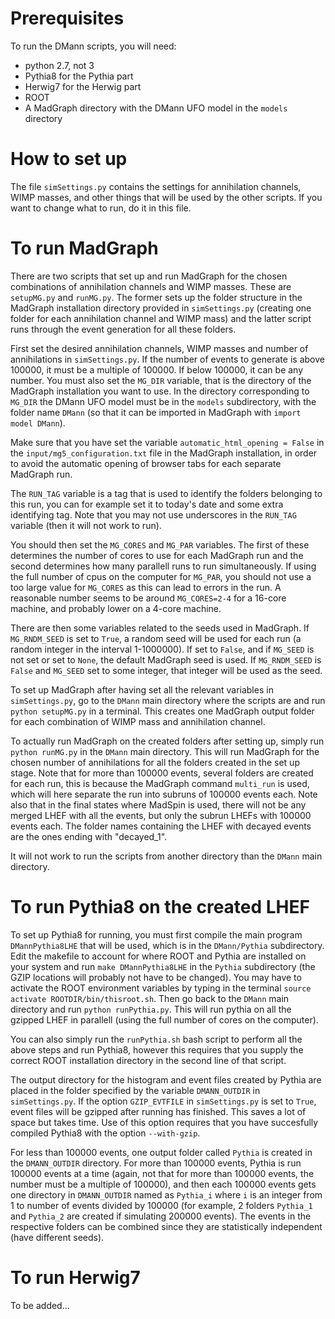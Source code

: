 # Prerequisites
To run the DMann scripts, you will need:
 * python 2.7, not 3
 * Pythia8 for the Pythia part
 * Herwig7 for the Herwig part
 * ROOT
 * A MadGraph directory with the DMann UFO model in the `models` directory

# How to set up
The file `simSettings.py` contains the settings for annihilation channels, WIMP masses, and other things that will be used by the other scripts. If you want to change what to run, do it in this file. 

# To run MadGraph
There are two scripts that set up and run MadGraph for the chosen combinations of annihilation channels and WIMP masses. These are `setupMG.py` and `runMG.py`. The former sets up the folder structure in the MadGraph installation directory provided in `simSettings.py` (creating one folder for each annihilation channel and WIMP mass) and the latter script runs through the event generation for all these folders.

First set the desired annihilation channels, WIMP masses and number of annihilations in `simSettings.py`. If the number of events to generate is above 100000, it must be a multiple of 100000. If below 100000, it can be any number. You must also set the `MG_DIR` variable, that is the directory of the MadGraph installation you want to use. In the directory corresponding to `MG_DIR` the DMann UFO model must be in the `models` subdirectory, with the folder name `DMann` (so that it can be imported in MadGraph with `import model DMann`). 

Make sure that you have set the variable `automatic_html_opening = False` in the `input/mg5_configuration.txt` file in the MadGraph installation, in order to avoid the automatic opening of browser tabs for each separate MadGraph run. 

The `RUN_TAG` variable is a tag that is used to identify the folders belonging to this run, you can for example set it to today's date and some extra identifying tag. Note that you may not use underscores in the `RUN_TAG` variable (then it will not work to run).

You should then set the `MG_CORES` and `MG_PAR` variables. The first of these determines the number of cores to use for each MadGraph run and the second determines how many parallell runs to run simultaneously. If using the full number of cpus on the computer for `MG_PAR`, you should not use a too large value for `MG_CORES` as this can lead to errors in the run. A reasonable number seems to be around `MG_CORES=2-4` for a 16-core machine, and probably lower on a 4-core machine. 

There are then some variables related to the seeds used in MadGraph. If `MG_RNDM_SEED` is set to `True`, a random seed will be used for each run (a random integer in the interval 1-1000000). If set to `False`, and if `MG_SEED` is not set or set to `None`, the default MadGraph seed is used. If `MG_RNDM_SEED` is `False` and `MG_SEED` set to some integer, that integer will be used as the seed.  

To set up MadGraph after having set all the relevant variables in `simSettings.py`, go to the `DMann` main directory where the scripts are and run `python setupMG.py` in a terminal. This creates one MadGraph output folder for each combination of WIMP mass and annihilation channel.

To actually run MadGraph on the created folders after setting up, simply run `python runMG.py` in the `DMann` main directory. This will run MadGraph for the chosen number of annihilations for all the folders created in the set up stage. Note that for more than 100000 events, several folders are created for each run, this is because the MadGraph command `multi_run` is used, which will here separate the run into subruns of 100000 events each. Note also that in the final states where MadSpin is used, there will not be any merged LHEF with all the events, but only the subrun LHEFs with 100000 events each. The folder names containing the LHEF with decayed events are the ones ending with "decayed_1". 

It will not work to run the scripts from another directory than the `DMann` main directory.

# To run Pythia8 on the created LHEF
To set up Pythia8 for running, you must first compile the main program `DMannPythia8LHE` that will be used, which is in the `DMann/Pythia` subdirectory. Edit the makefile to account for where ROOT and Pythia are installed on your system and run `make DMannPythia8LHE` in the `Pythia` subdirectory (the GZIP locations will probably not have to be changed). You may have to activate the ROOT environment variables by typing in the terminal `source activate ROOTDIR/bin/thisroot.sh`. Then go back to the `DMann` main directory and run `python runPythia.py`. This will run pythia on all the gzipped LHEF in parallell (using the full number of cores on the computer). 

You can also simply run the `runPythia.sh` bash script to perform all the above steps and run Pythia8, however this requires that you supply the correct ROOT installation directory in the second line of that script. 

The output directory for the histogram and event files created by Pythia are placed in the folder specified by the variable `DMANN_OUTDIR` in `simSettings.py`. If the option `GZIP_EVTFILE` in `simSettings.py` is set to `True`, event files will be gzipped after running has finished. This saves a lot of space but takes time. Use of this option requires that you have succesfully compiled Pythia8 with the option `--with-gzip`.

For less than 100000 events, one output folder called `Pythia` is created in the `DMANN_OUTDIR` directory. For more than 100000 events, Pythia is run 100000 events at a time (again, not that for more than 100000 events, the number must be a multiple of 100000), and then each 100000 events gets one directory in `DMANN_OUTDIR` named as `Pythia_i` where `i` is an integer from 1 to number of events divided by 100000 (for example, 2 folders `Pythia_1` and `Pythia_2` are created if simulating 200000 events). The events in the respective folders can be combined since they are statistically independent (have different seeds).

# To run Herwig7
To be added...
